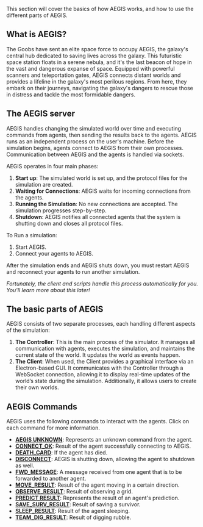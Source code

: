 This section will cover the basics of how AEGIS works, and how to use the different parts of AEGIS. 

## What is AEGIS?

The Goobs have sent an elite space force to occupy AEGIS, the galaxy's central hub dedicated to saving lives across the galaxy. This
futuristic space station floats in a serene nebula, and it's the last beacon of hope in the vast and dangerous expanse of space. 
Equipped with powerful scanners and teleportation gates, AEGIS connects distant worlds and provides a lifeline in the galaxy's most 
perilous regions. From here, they embark on their journeys, navigating the galaxy's dangers to rescue those in distress and tackle
the most formidable dangers.

## The AEGIS server

AEGIS handles changing the simulated world over time and executing commands from
agents, then sending the results back to the agents. AEGIS runs as an independent
process on the user's machine. Before the simulation begins, agents connect to AEGIS
from their own processes. Communication between AEGIS and the agents is handled via
sockets.

AEGIS operates in four main phases:

1. **Start up**: The simulated world is set up, and the protocol files for the simulation are created.
2. **Waiting for Connections**: AEGIS waits for incoming connections from the agents.
3. **Running the Simulation**: No new connections are accepted. The simulation progresses step-by-step.
4. **Shutdown**: AEGIS notifies all connected agents that the system is shutting down and closes all protocol files.

To Run a simulation:

1. Start AEGIS.
2. Connect your agents to AEGIS.

After the simulation ends and AEGIS shuts down, you must restart AEGIS and reconnect your 
agents to run another simulation.

_Fortunately, the client and scripts handle this process automatically for you. 
You'll learn more about this later!_

## The basic parts of AEGIS

AEGIS consists of two separate processes, each handling different aspects of the simulation:

1. **The Controller**: This is the main process of the simulator. It manages all communication with agents, 
executes the simulation, and maintains the current state of the world. It updates the world as 
events happen.
2. **The Client**: When used, the Client provides a graphical interface via an Electron-based GUI.
It communicates with the Controller through a WebSocket connection, allowing it to display real-time updates of
the world’s state during the simulation. Additionally, it allows users to create their own worlds.

## AEGIS Commands

AEGIS uses the following commands to interact with the agents. Click on each command for more information.

- **[AEGIS UNKNOWN](../api/aegis_commands/aegis-unknown.md)**: Represents an unknown command from the agent.
- **[CONNECT_OK](../api/aegis_commands/connect-ok.md)**: Result of the agent successfully connecting to AEGIS.
- **[DEATH_CARD](../api/aegis_commands/death-card.md)**: If the agent has died.
- **[DISCONNECT](../api/aegis_commands/disconnect.md)**: AEGIS is shutting down, allowing the agent to shutdown as well.
- **[FWD_MESSAGE](../api/aegis_commands/fwd-message.md)**: A message received from one agent that is to be forwarded to another agent.
- **[MOVE_RESULT](../api/aegis_commands/move-result.md)**: Result of the agent moving in a certain direction.
- **[OBSERVE_RESULT](../api/aegis_commands/observe-result.md)**: Result of observing a grid.
- **[PREDICT RESULT](../api/aegis_commands/predict-result.md)**: Represents the result of an agent's prediction.
- **[SAVE_SURV_RESULT](../api/aegis_commands/save-surv-result.md)**: Result of saving a survivor.
- **[SLEEP_RESULT](../api/aegis_commands/sleep-result.md)**: Result of the agent sleeping.
- **[TEAM_DIG_RESULT](../api/aegis_commands/team-dig-result.md)**: Result of digging rubble.
